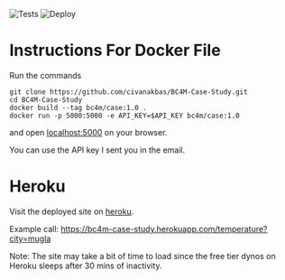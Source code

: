![Tests](https://github.com/civanakbas/BC4M-Case-Study/actions/workflows/integration.yml/badge.svg)
![Deploy](https://github.com/civanakbas/BC4M-Case-Study/actions/workflows/deploy.yml/badge.svg)


# Instructions For Docker File

Run the commands
```
git clone https://github.com/civanakbas/BC4M-Case-Study.git
cd BC4M-Case-Study
docker build --tag bc4m/case:1.0 .
docker run -p 5000:5000 -e API_KEY=$API_KEY bc4m/case:1.0
```
and open [localhost:5000](http://localhost:5000/) on your browser.

You can use the API key I sent you in the email.

# Heroku

Visit the deployed site on [heroku](https://bc4m-case-study.herokuapp.com/).

Example call: https://bc4m-case-study.herokuapp.com/temperature?city=mugla

Note: The site may take a bit of time to load since the free tier dynos on Heroku sleeps after 30 mins of inactivity.

